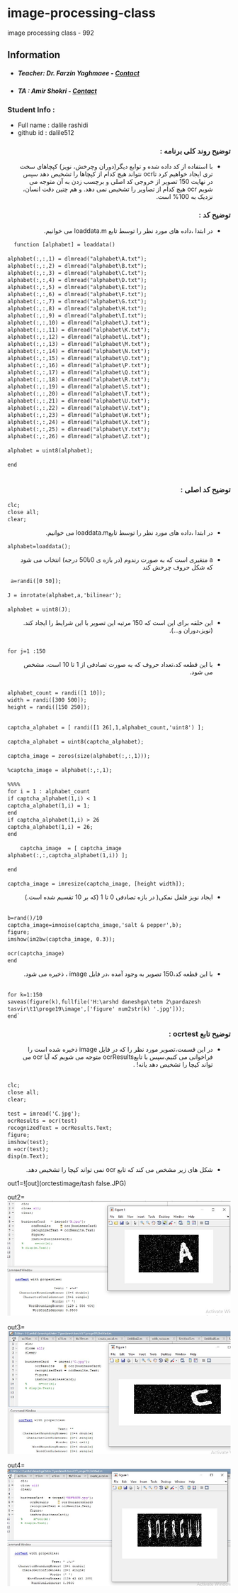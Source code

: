 # image-processing-class

image processing class - 992

## Information

- ##### Teacher: Dr. Farzin Yaghmaee - [Contact](mailto:f_yaghmaee@semnan.ac.ir)
- ##### TA : Amir Shokri - [Contact](mailto:amirsh.nll@gmail.com)

### Student Info :

- Full name : dalile rashidi
- github id : dalile512

<div dir ="rtl">

### توضیح روند کلی برنامه :<br/>

- با استفاده از کد داده شده و توابع دیگر(دوران وچرخش، نویز) کپچاهای سخت تری ایجاد خواهیم کرد تاocr نتواند هیچ کدام از کپچاها را تشخیص دهد سپس در نهایت 150 تصویر از خروجی کد اصلی و برچسب زدن به آن متوجه می شویم ocr هیچ کدام از تصاویر را تشخیص نمی دهد. و هم چنین دقت انسان، نزدیک به 100% است.<br/>

</div>
  
<div dir ="rtl">

### توضیح کد :<br/>

- در ابتدا ،داده های مورد نظر را توسط تابع loaddata.m می خوانیم.<br/>

</div>
  
 
  
  
    
  ```
    function [alphabet] = loaddata()    
  
alphabet(:,:,1) = dlmread("alphabet\A.txt");
alphabet(:,:,2) = dlmread("alphabet\B.txt");
alphabet(:,:,3) = dlmread("alphabet\C.txt");
alphabet(:,:,4) = dlmread("alphabet\D.txt");
alphabet(:,:,5) = dlmread("alphabet\E.txt");
alphabet(:,:,6) = dlmread("alphabet\F.txt");
alphabet(:,:,7) = dlmread("alphabet\G.txt");
alphabet(:,:,8) = dlmread("alphabet\H.txt");
alphabet(:,:,9) = dlmread("alphabet\I.txt");
alphabet(:,:,10) = dlmread("alphabet\J.txt");
alphabet(:,:,11) = dlmread("alphabet\K.txt");
alphabet(:,:,12) = dlmread("alphabet\L.txt");
alphabet(:,:,13) = dlmread("alphabet\M.txt");
alphabet(:,:,14) = dlmread("alphabet\N.txt");
alphabet(:,:,15) = dlmread("alphabet\O.txt");
alphabet(:,:,16) = dlmread("alphabet\P.txt");
alphabet(:,:,17) = dlmread("alphabet\Q.txt");
alphabet(:,:,18) = dlmread("alphabet\R.txt");
alphabet(:,:,19) = dlmread("alphabet\S.txt");
alphabet(:,:,20) = dlmread("alphabet\T.txt");
alphabet(:,:,21) = dlmread("alphabet\U.txt");
alphabet(:,:,22) = dlmread("alphabet\V.txt");
alphabet(:,:,23) = dlmread("alphabet\W.txt");
alphabet(:,:,24) = dlmread("alphabet\X.txt");
alphabet(:,:,25) = dlmread("alphabet\Y.txt");
alphabet(:,:,26) = dlmread("alphabet\Z.txt");
   
 alphabet = uint8(alphabet);
     
  end
    
   ```
   
   
  <div dir ="rtl">

### توضیح کد اصلی :<br/>

</div>
    
    
   ```
  clc;
  close all;
  clear;
   ```
   
   
   
   <div dir ="rtl">

- در ابتدا ،داده های مورد نظر را توسط تابعloaddata.m می خوانیم.<br/>

</div>
   
   ```
  alphabet=loaddata();
 ```
 
  <div dir ="rtl">

- a متغیری است که به صورت رندوم (در بازه ی 0تا50 درجه) انتخاب می شود که شکل حروف چرخش کند <br/>

</div>
 
 ```
  a=randi([0 50]);
   
 J = imrotate(alphabet,a,'bilinear');

alphabet = uint8(J);

```

 <div dir ="rtl">

*  این حلقه برای این است که 150 مرتبه این تصویر با این شرایط را ایجاد کند. (نویز،دوران و...).<br/>


</div>

```

for j=1 :150

```


 <div dir ="rtl">

*   با این قطعه کد،تعداد حروف که به صورت تصادفی از 1 تا 10 است،  مشخص می شود. <br/>

</div>


```

alphabet_count = randi([1 10]);
width = randi([300 500]);
height = randi([150 250]);

```


```

captcha_alphabet = [ randi([1 26],1,alphabet_count,'uint8') ];

captcha_alphabet = uint8(captcha_alphabet);

captcha_image = zeros(size(alphabet(:,:,1)));

%captcha_image = alphabet(:,:,1);

%%%%
for i = 1 : alphabet_count
if captcha_alphabet(1,i) < 1
captcha_alphabet(1,i) = 1;
end
if captcha_alphabet(1,i) > 26
captcha_alphabet(1,i) = 26;
end

    captcha_image  = [ captcha_image alphabet(:,:,captcha_alphabet(1,i)) ];

end

captcha_image = imresize(captcha_image, [height width]);

```


 <div dir ="rtl">

*   ایجاد نویز فلفل نمکی( در بازه تصادفی 0 تا 1 (که بر 10 تقسیم شده است.) <br/>

</div>


```

b=rand()/10
captcha_image=imnoise(captcha_image,'salt & pepper',b);
figure;
imshow(im2bw(captcha_image, 0.3));

ocr(captcha_image)
end

```


 <div dir ="rtl">

*   با این قطعه کد،150 تصویر به وجود آمده ،در فایل image ، ذخیره می شود. <br/>

</div>


```

for k=1:150
saveas(figure(k),fullfile('H:\arshd daneshga\tetm 2\pardazesh tasvir\t1\proge19\image',['figure' num2str(k) '.jpg']));
end`

```






<div dir ="rtl">

 ###   توضیح تابع ocrtest :<br/>

</div>

<div dir ="rtl">

*   در این قسمت،تصویر مورد نظر را که در فایل image ذخیره شده است را فراخوانی می کنیم.سپس با تابعocrResults متوجه می شویم که آیا ocr می تواند   کپچا را تشخیص دهد یانه! . <br/>

</div>



```

clc;
close all;
clear;

test = imread('C.jpg');
ocrResults = ocr(test)
recognizedText = ocrResults.Text;
figure;
imshow(test);
m =ocr(test);
disp(m.Text);

```


<div dir ="rtl">

*  شکل های  زیر  مشخص می کند که تابع ocr نمی تواند کپچا را تشخیص دهد. <br/>

</div>



out1=![out](orctestimage/tash false.JPG)

out2=![out](orctestimage/ta.JPG)

out3=![out](orctestimage/tc.JPG )

out4=![out](orctestimage/t2.JPG)


```

